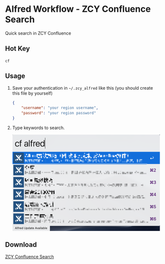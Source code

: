# Alfred Workflow - ZCY Confluence Search
Quick search in ZCY Confluence

## Hot Key

`cf`

## Usage

1. Save your authentication in `~/.zcy_alfred` like this (you should create this file by yourself)

    ```json
    {
        "username": "your region username",
        "password": "your region password"
    }
    ```

2. Type keywords to search.

    ![Screen Shot](https://raw.githubusercontent.com/Thare-Lam/alfred-zcy-confluence-search/master/screenshot.jpg)

## Download

[ZCY Confluence Search](https://github.com/Thare-Lam/alfred-zcy-confluence-search/releases)